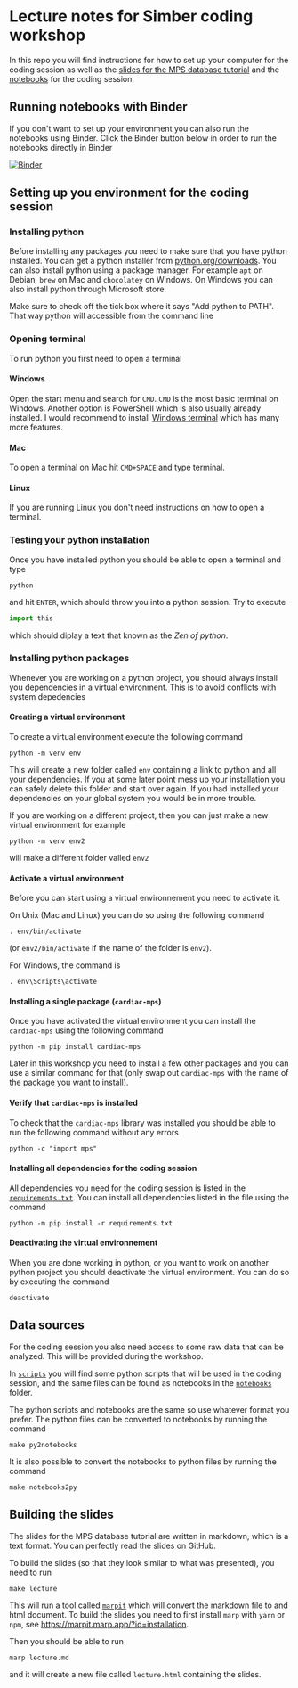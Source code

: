 # Lecture notes for Simber coding workshop

In this repo you will find instructions for how to set up your computer for the coding session as well as the [slides for the MPS database tutorial](lecture.md) and the [notebooks](notebooks) for the coding session.

## Running notebooks with Binder

If you don't want to set up your environment you can also run the notebooks using Binder. Click the Binder button below in order to run the notebooks directly in Binder

[![Binder](https://mybinder.org/badge_logo.svg)](https://mybinder.org/v2/gh/finsberg/simber-workshop-2022/HEAD?labpath=%2Fnotebooks%2Findex.ipynb)

## Setting up you environment for the coding session


### Installing python

Before installing any packages you need to make sure that you have python installed. You can get a python installer from [python.org/downloads](https://www.python.org/downloads/). You can also install python using a package manager. For example `apt` on Debian, `brew` on Mac and `chocolatey` on Windows. On Windows you can also install python through Microsoft store.

Make sure to check off the tick box where it says "Add python to PATH". That way python will accessible from the command line

### Opening terminal
To run python you first need to open a terminal

#### Windows
Open the start menu and search for `CMD`. `CMD` is the most basic terminal on Windows. Another option is PowerShell which is also usually already installed. I would recommend to install [Windows terminal](https://docs.microsoft.com/en-us/windows/terminal/) which has many more features.

#### Mac
To open a terminal on Mac hit `CMD+SPACE` and type terminal.

#### Linux
If you are running Linux you don't need instructions on how to open a terminal. 

### Testing your python installation

Once you have installed python you should be able to open a terminal and type 
```
python
```
and hit `ENTER`, which should throw you into a python session. Try to execute
```python
import this
```
which should diplay a text that known as the *Zen of python*.


### Installing python packages

Whenever you are working on a python project, you should always install you dependencies in a virtual environment. This is to avoid conflicts with system depedencies

#### Creating a virtual environment
To create a virtual environment execute the following command
```
python -m venv env
```
This will create a new folder called `env` containing a link to python and all your dependencies. If you at some later point mess up your installation you can safely delete this folder and start over again. If you had installed your dependencies on your global system you would be in more trouble.

If you are working on a different project, then you can just make a new virtual environment for example
```
python -m venv env2
```
will make a different folder valled `env2` 

#### Activate a virtual environment
Before you can start using a virtual environnement you need to activate it.

On Unix (Mac and Linux) you can do so using the following command
```
. env/bin/activate
```
(or `env2/bin/activate` if the name of the folder is `env2`).

For Windows, the command is
```
. env\Scripts\activate
```

#### Installing a single package (`cardiac-mps`)
Once you have activated the virtual environment you can install the `cardiac-mps` using the following command
```
python -m pip install cardiac-mps
```
Later in this workshop you need to install a few other packages and you can use a similar command for that (only swap out `cardiac-mps` with the name of the package you want to install).

#### Verify that `cardiac-mps` is installed

To check that the `cardiac-mps` library was installed you should be able to run the following command without any errors
```
python -c "import mps"
```

#### Installing all dependencies for the coding session
All dependencies you need for the coding session is listed in the [`requirements.txt`](requirements.txt). You can install all dependencies listed in the file using the command
```
python -m pip install -r requirements.txt
```

#### Deactivating the virtual environnement
When you are done working in python, or you want to work on another python project you should deactivate the virtual environment. You can do so by executing the command
```
deactivate
```

## Data sources

For the coding session you also need access to some raw data that can be analyzed. This will be provided during the workshop.

In [`scripts`](scripts) you will find some python scripts that will be used in the coding session, and the same files can be found as notebooks in the [`notebooks`](notebooks) folder.

The python scripts and notebooks are the same so use whatever format you prefer.
The python files can be converted to notebooks by running the command 

```
make py2notebooks
```

It is also possible to convert the notebooks to python files by running the command
```
make notebooks2py
```


## Building the slides

The slides for the MPS database tutorial are written in markdown, which is a text format. You can perfectly read the slides on GitHub.

To build the slides (so that they look similar to what was presented), you need to run
```
make lecture
```

This will run a tool called [`marpit`](https://marpit.marp.app) which will convert the markdown file to and html document.
To build the slides you need to first install `marp` with `yarn` or `npm`, see <https://marpit.marp.app/?id=installation>.

Then you should be able to run
```
marp lecture.md
```
and it will create a new file called `lecture.html` containing the slides. 